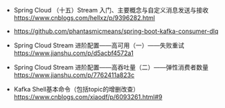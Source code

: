 * Spring Cloud （十五）Stream 入门、主要概念与自定义消息发送与接收 https://www.cnblogs.com/hellxz/p/9396282.html

* https://github.com/phantasmicmeans/spring-boot-kafka-consumer-dlq

* Spring Cloud Stream 进阶配置——高可用（一）——失败重试 https://www.jianshu.com/p/d5acbf4572a1

* Spring Cloud Stream 进阶配置——高吞吐量（二）——弹性消费者数量 https://www.jianshu.com/p/7762411a823c

* Kafka Shell基本命令（包括topic的增删改查） https://www.cnblogs.com/xiaodf/p/6093261.html#9
